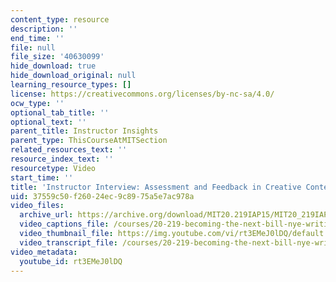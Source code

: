 ```yaml
---
content_type: resource
description: ''
end_time: ''
file: null
file_size: '40630099'
hide_download: true
hide_download_original: null
learning_resource_types: []
license: https://creativecommons.org/licenses/by-nc-sa/4.0/
ocw_type: ''
optional_tab_title: ''
optional_text: ''
parent_title: Instructor Insights
parent_type: ThisCourseAtMITSection
related_resources_text: ''
resource_index_text: ''
resourcetype: Video
start_time: ''
title: 'Instructor Interview: Assessment and Feedback in Creative Contexts'
uid: 37559c50-f260-24ec-9c89-75a5e7ac978a
video_files:
  archive_url: https://archive.org/download/MIT20.219IAP15/MIT20_219IAP15_Assessing_Learning_300k.mp4
  video_captions_file: /courses/20-219-becoming-the-next-bill-nye-writing-and-hosting-the-educational-show-january-iap-2015/fecc8aff524e5c5db9de587ffb6628b9_rt3EMeJ0lDQ.vtt
  video_thumbnail_file: https://img.youtube.com/vi/rt3EMeJ0lDQ/default.jpg
  video_transcript_file: /courses/20-219-becoming-the-next-bill-nye-writing-and-hosting-the-educational-show-january-iap-2015/856f73fe857f42fbcd79218dc2722ef9_rt3EMeJ0lDQ.pdf
video_metadata:
  youtube_id: rt3EMeJ0lDQ
---
```

